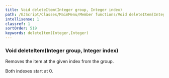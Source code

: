 ```yaml
---
title: Void deleteItem(Integer group, Integer index)
path: /EJScript/Classes/MainMenu/Member functions/Void deleteItem(Integer group, Integer index)
intellisense: 1
classref: 1
sortOrder: 519
keywords: deleteItem(Integer,Integer)
---
```



### Void deleteItem(Integer group, Integer index)

Removes the item at the given index from the group.

Both indexes start at 0.
